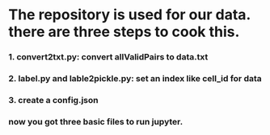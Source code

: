 # The repository is used for our data. there are three steps to cook this. 
### 1. convert2txt.py: convert allValidPairs to data.txt 
### 2. label.py and lable2pickle.py: set an index like cell_id for data
### 3. create a config.json
### now you got three basic files to run jupyter.

